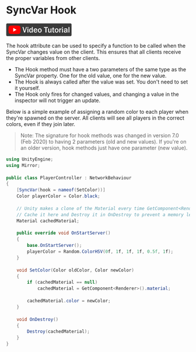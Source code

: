 # SyncVar Hook

[![SyncVar hook video tutorial](../../images/video_tutorial.png)](https://www.youtube.com/watch?v=T7AoozedYfI&list=PLkx8oFug638oBYF5EOwsSS-gOVBXj1dkP&index=5)

The hook attribute can be used to specify a function to be called when the SyncVar changes value on the client.  This ensures that all clients receive the proper variables from other clients.
-   The Hook method must have a two parameters of the same type as the SyncVar property. One for the old value, one for the new value.
-   The Hook is always called after the value was set. You don't need to set it yourself.
-   The Hook only fires for changed values, and changing a value in the inspector will not trigger an update.

Below is a simple example of assigning a random color to each player when they're spawned on the server.  All clients will see all players in the correct colors, even if they join later.

>   Note:  The signature for hook methods was changed in version 7.0 (Feb 2020) to having 2 parameters (old and new values).  If you're on an older version, hook methods just have one parameter (new value).

```cs
using UnityEngine;
using Mirror;

public class PlayerController : NetworkBehaviour
{
    [SyncVar(hook = nameof(SetColor))]
    Color playerColor = Color.black;

    // Unity makes a clone of the Material every time GetComponent<Renderer>().material is used.
    // Cache it here and Destroy it in OnDestroy to prevent a memory leak.
    Material cachedMaterial;

    public override void OnStartServer()
    {
        base.OnStartServer();
        playerColor = Random.ColorHSV(0f, 1f, 1f, 1f, 0.5f, 1f);
    }

    void SetColor(Color oldColor, Color newColor)
    {
        if (cachedMaterial == null)
            cachedMaterial = GetComponent<Renderer>().material;

        cachedMaterial.color = newColor;
    }

    void OnDestroy()
    {
        Destroy(cachedMaterial);
    }
}
```
